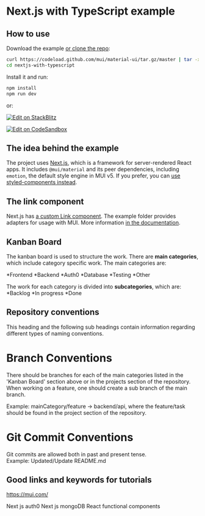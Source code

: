 # Next.js with TypeScript example

## How to use

Download the example [or clone the repo](https://github.com/mui/material-ui):

<!-- #default-branch-switch -->

```sh
curl https://codeload.github.com/mui/material-ui/tar.gz/master | tar -xz --strip=2  material-ui-master/examples/nextjs-with-typescript
cd nextjs-with-typescript
```

Install it and run:

```sh
npm install
npm run dev
```

or:

<!-- #default-branch-switch -->

[![Edit on StackBlitz](https://developer.stackblitz.com/img/open_in_stackblitz.svg)](https://stackblitz.com/github/mui/material-ui/tree/master/examples/nextjs-with-typescript)

[![Edit on CodeSandbox](https://codesandbox.io/static/img/play-codesandbox.svg)](https://codesandbox.io/s/github/mui/material-ui/tree/master/examples/nextjs-with-typescript)

## The idea behind the example

The project uses [Next.js](https://github.com/vercel/next.js), which is a framework for server-rendered React apps.
It includes `@mui/material` and its peer dependencies, including `emotion`, the default style engine in MUI v5. If you prefer, you can [use styled-components instead](https://mui.com/guides/interoperability/#styled-components).

## The link component

Next.js has [a custom Link component](https://nextjs.org/docs/api-reference/next/link).
The example folder provides adapters for usage with MUI.
More information [in the documentation](https://mui.com/guides/routing/#next-js).

## Kanban Board
The kanban board is used to structure the work. There are **main categories**, which include category specific work. 
The main categories are:

*Frontend
*Backend
*Auth0
*Database
*Testing
*Other


The work for each category is divided into **subcategories**, which are:
*Backlog
*In progress
*Done

## Repository conventions
This heading and the following sub headings contain information regarding different types of naming conventions.

# Branch Conventions
There should be branches for each of the main categories listed in the 'Kanban Board' section above or in the projects section of the repository. When working on a feature,
one should create a sub branch of the main branch.

Example: mainCategory/feature -> backend/api, where the feature/task should be found in the project section of the repository.


# Git Commit Conventions
Git commits are allowed both in past and present tense.  
Example: Updated/Update README.md


## Good links and keywords for tutorials
https://mui.com/

Next js auth0
Next js mongoDB
React functional components